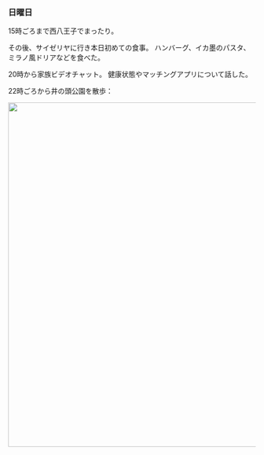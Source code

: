 ### 日曜日

15時ごろまで西八王子でまったり。

その後、サイゼリヤに行き本日初めての食事。
ハンバーグ、イカ墨のパスタ、ミラノ風ドリアなどを食べた。

20時から家族ビデオチャット。
健康状態やマッチングアプリについて話した。

22時ごろから井の頭公園を散歩：

<img src="https://i.imgur.com/INhu88t.jpg" width="700">
